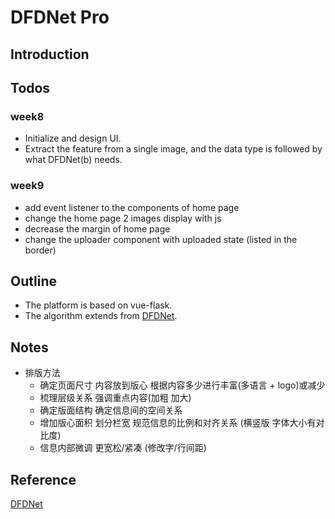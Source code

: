 # DFDNet Pro

## Introduction

## Todos
### week8
- Initialize and design UI.
- Extract the feature from a single image, and the data type is followed by what DFDNet(b) needs.

### week9
- add event listener to the components of home page
- change the home page 2 images display with js
- decrease the margin of home page
- change the uploader component with uploaded state (listed in the border)
## Outline
- The platform is based on vue-flask.
- The algorithm extends from [DFDNet](https://github.com/csxmli2016/DFDNet).


## Notes
- 排版方法
  - 确定页面尺寸 内容放到版心 根据内容多少进行丰富(多语言 + logo)或减少
  - 梳理层级关系 强调重点内容(加粗 加大)
  - 确定版面结构 确定信息间的空间关系
  - 增加版心面积 划分栏宽 规范信息的比例和对齐关系 (横竖版 字体大小有对比度)
  - 信息内部微调 更宽松/紧凑 (修改字/行间距)
## Reference
[DFDNet](https://github.com/csxmli2016/DFDNet)
